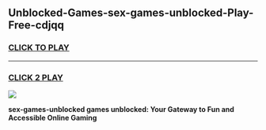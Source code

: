 
## Unblocked-Games-sex-games-unblocked-Play-Free-cdjqq
<h3>
<a href="https://premium76.site?title=sex-games-unblocked&ref=23A">CLICK TO PLAY</a></h3>
<hr>

<h3>
<a href="https://premium76.site?title=sex-games-unblocked&ref=23A">CLICK 2 PLAY</a>
  
</h3>

<a href="https://premium76.site?title=sex-games-unblocked&ref=23A"><img src="https://clearcache.store/games.png"></a>


**sex-games-unblocked games unblocked: Your Gateway to Fun and Accessible Online Gaming**
